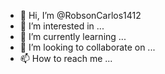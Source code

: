 - 👋 Hi, I’m @RobsonCarlos1412
- 👀 I’m interested in ...
- 🌱 I’m currently learning ...
- 💞️ I’m looking to collaborate on ...
- 📫 How to reach me ...

<!---
RobsonCarlos1412/RobsonCarlos1412 is a ✨ special ✨ repository because its `README.md` (this file) appears on your GitHub profile.[ReadMe.md](https://github.com/RobsonCarlos1412/RobsonCarlos1412/files/10316584/ReadMe.md)

You can click the Preview link to take a look at your changes.
--->
